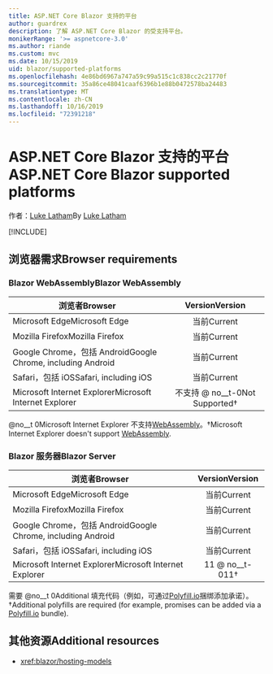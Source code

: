 ```yaml
---
title: ASP.NET Core Blazor 支持的平台
author: guardrex
description: 了解 ASP.NET Core Blazor 的受支持平台。
monikerRange: '>= aspnetcore-3.0'
ms.author: riande
ms.custom: mvc
ms.date: 10/15/2019
uid: blazor/supported-platforms
ms.openlocfilehash: 4e86bd6967a747a59c99a515c1c838cc2c21770f
ms.sourcegitcommit: 35a86ce48041caaf6396b1e88b0472578ba24483
ms.translationtype: MT
ms.contentlocale: zh-CN
ms.lasthandoff: 10/16/2019
ms.locfileid: "72391218"
---
```

# <a name="aspnet-core-blazor-supported-platforms"></a><span data-ttu-id="c439f-103">ASP.NET Core Blazor 支持的平台</span><span class="sxs-lookup"><span data-stu-id="c439f-103">ASP.NET Core Blazor supported platforms</span></span>

<span data-ttu-id="c439f-104">作者：[Luke Latham](https://github.com/guardrex)</span><span class="sxs-lookup"><span data-stu-id="c439f-104">By [Luke Latham](https://github.com/guardrex)</span></span>

[!INCLUDE[](~/includes/blazorwasm-preview-notice.md)]

## <a name="browser-requirements"></a><span data-ttu-id="c439f-105">浏览器需求</span><span class="sxs-lookup"><span data-stu-id="c439f-105">Browser requirements</span></span>

### <a name="blazor-webassembly"></a><span data-ttu-id="c439f-106">Blazor WebAssembly</span><span class="sxs-lookup"><span data-stu-id="c439f-106">Blazor WebAssembly</span></span>

| <span data-ttu-id="c439f-107">浏览者</span><span class="sxs-lookup"><span data-stu-id="c439f-107">Browser</span></span>                          | <span data-ttu-id="c439f-108">Version</span><span class="sxs-lookup"><span data-stu-id="c439f-108">Version</span></span>               |
| -------------------------------- | :-------------------: |
| <span data-ttu-id="c439f-109">Microsoft Edge</span><span class="sxs-lookup"><span data-stu-id="c439f-109">Microsoft Edge</span></span>                   | <span data-ttu-id="c439f-110">当前</span><span class="sxs-lookup"><span data-stu-id="c439f-110">Current</span></span>               |
| <span data-ttu-id="c439f-111">Mozilla Firefox</span><span class="sxs-lookup"><span data-stu-id="c439f-111">Mozilla Firefox</span></span>                  | <span data-ttu-id="c439f-112">当前</span><span class="sxs-lookup"><span data-stu-id="c439f-112">Current</span></span>               |
| <span data-ttu-id="c439f-113">Google Chrome，包括 Android</span><span class="sxs-lookup"><span data-stu-id="c439f-113">Google Chrome, including Android</span></span> | <span data-ttu-id="c439f-114">当前</span><span class="sxs-lookup"><span data-stu-id="c439f-114">Current</span></span>               |
| <span data-ttu-id="c439f-115">Safari，包括 iOS</span><span class="sxs-lookup"><span data-stu-id="c439f-115">Safari, including iOS</span></span>            | <span data-ttu-id="c439f-116">当前</span><span class="sxs-lookup"><span data-stu-id="c439f-116">Current</span></span>               |
| <span data-ttu-id="c439f-117">Microsoft Internet Explorer</span><span class="sxs-lookup"><span data-stu-id="c439f-117">Microsoft Internet Explorer</span></span>      | <span data-ttu-id="c439f-118">不支持 @ no__t-0</span><span class="sxs-lookup"><span data-stu-id="c439f-118">Not Supported&dagger;</span></span> |

<span data-ttu-id="c439f-119">@no__t 0Microsoft Internet Explorer 不支持[WebAssembly](https://webassembly.org)。</span><span class="sxs-lookup"><span data-stu-id="c439f-119">&dagger;Microsoft Internet Explorer doesn't support [WebAssembly](https://webassembly.org).</span></span>

### <a name="blazor-server"></a><span data-ttu-id="c439f-120">Blazor 服务器</span><span class="sxs-lookup"><span data-stu-id="c439f-120">Blazor Server</span></span>

| <span data-ttu-id="c439f-121">浏览者</span><span class="sxs-lookup"><span data-stu-id="c439f-121">Browser</span></span>                          | <span data-ttu-id="c439f-122">Version</span><span class="sxs-lookup"><span data-stu-id="c439f-122">Version</span></span>    |
| -------------------------------- | :--------: |
| <span data-ttu-id="c439f-123">Microsoft Edge</span><span class="sxs-lookup"><span data-stu-id="c439f-123">Microsoft Edge</span></span>                   | <span data-ttu-id="c439f-124">当前</span><span class="sxs-lookup"><span data-stu-id="c439f-124">Current</span></span>    |
| <span data-ttu-id="c439f-125">Mozilla Firefox</span><span class="sxs-lookup"><span data-stu-id="c439f-125">Mozilla Firefox</span></span>                  | <span data-ttu-id="c439f-126">当前</span><span class="sxs-lookup"><span data-stu-id="c439f-126">Current</span></span>    |
| <span data-ttu-id="c439f-127">Google Chrome，包括 Android</span><span class="sxs-lookup"><span data-stu-id="c439f-127">Google Chrome, including Android</span></span> | <span data-ttu-id="c439f-128">当前</span><span class="sxs-lookup"><span data-stu-id="c439f-128">Current</span></span>    |
| <span data-ttu-id="c439f-129">Safari，包括 iOS</span><span class="sxs-lookup"><span data-stu-id="c439f-129">Safari, including iOS</span></span>            | <span data-ttu-id="c439f-130">当前</span><span class="sxs-lookup"><span data-stu-id="c439f-130">Current</span></span>    |
| <span data-ttu-id="c439f-131">Microsoft Internet Explorer</span><span class="sxs-lookup"><span data-stu-id="c439f-131">Microsoft Internet Explorer</span></span>      | <span data-ttu-id="c439f-132">11 @ no__t-0</span><span class="sxs-lookup"><span data-stu-id="c439f-132">11&dagger;</span></span> |

<span data-ttu-id="c439f-133">需要 @no__t 0Additional 填充代码（例如，可通过[Polyfill.io](https://polyfill.io/v3/)捆绑添加承诺）。</span><span class="sxs-lookup"><span data-stu-id="c439f-133">&dagger;Additional polyfills are required (for example, promises can be added via a [Polyfill.io](https://polyfill.io/v3/) bundle).</span></span>

## <a name="additional-resources"></a><span data-ttu-id="c439f-134">其他资源</span><span class="sxs-lookup"><span data-stu-id="c439f-134">Additional resources</span></span>

* <xref:blazor/hosting-models>
